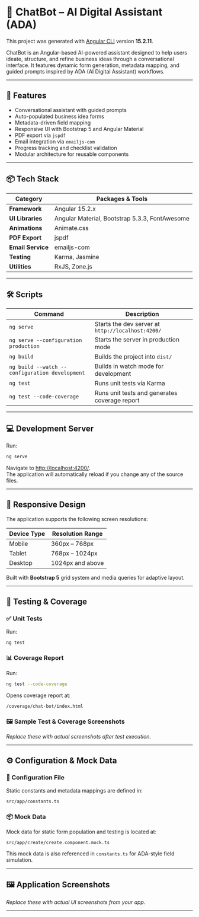 # 🤖 ChatBot – AI Digital Assistant (ADA)

This project was generated with [Angular CLI](https://github.com/angular/angular-cli) version **15.2.11**.

ChatBot is an Angular-based AI-powered assistant designed to help users ideate, structure, and refine business ideas through a conversational interface. It features dynamic form generation, metadata mapping, and guided prompts inspired by ADA (AI Digital Assistant) workflows.

---

## 🚀 Features

- Conversational assistant with guided prompts  
- Auto-populated business idea forms  
- Metadata-driven field mapping  
- Responsive UI with Bootstrap 5 and Angular Material  
- PDF export via `jspdf`  
- Email integration via `emailjs-com`  
- Progress tracking and checklist validation  
- Modular architecture for reusable components  

---

## 📦 Tech Stack

| Category        | Packages & Tools |
|-----------------|------------------|
| **Framework**   | Angular 15.2.x   |
| **UI Libraries**| Angular Material, Bootstrap 5.3.3, FontAwesome |
| **Animations**  | Animate.css      |
| **PDF Export**  | jspdf            |
| **Email Service**| emailjs-com     |
| **Testing**     | Karma, Jasmine   |
| **Utilities**   | RxJS, Zone.js    |

---

## 🛠️ Scripts

| Command                                 | Description |
|----------------------------------------|-------------|
| `ng serve`                              | Starts the dev server at `http://localhost:4200/` |
| `ng serve --configuration production`   | Starts the server in production mode |
| `ng build`                              | Builds the project into `dist/` |
| `ng build --watch --configuration development` | Builds in watch mode for development |
| `ng test`                               | Runs unit tests via Karma |
| `ng test --code-coverage`               | Runs unit tests and generates coverage report |

---

## 💻 Development Server

Run:
```bash
ng serve
```

Navigate to [http://localhost:4200/](http://localhost:4200/).  
The application will automatically reload if you change any of the source files.

---

## 📱 Responsive Design

The application supports the following screen resolutions:

| Device Type | Resolution Range   |
|-------------|--------------------|
| Mobile      | 360px – 768px      |
| Tablet      | 768px – 1024px     |
| Desktop     | 1024px and above   |

Built with **Bootstrap 5** grid system and media queries for adaptive layout.

---

## 🧪 Testing & Coverage

### ✅ Unit Tests
Run:
```bash
ng test
```

### 📊 Coverage Report
Run:
```bash
ng test --code-coverage
```

Opens coverage report at:
```
/coverage/chat-bot/index.html
```

### 🖼️ Sample Test & Coverage Screenshots
_Replace these with actual screenshots after test execution._

---

## ⚙️ Configuration & Mock Data

### 🔧 Configuration File
Static constants and metadata mappings are defined in:
```
src/app/constants.ts
```

### 📦 Mock Data
Mock data for static form population and testing is located at:
```
src/app/create/create.component.mock.ts
```

This mock data is also referenced in `constants.ts` for ADA-style field simulation.

---

## 🖼️ Application Screenshots

_Replace these with actual UI screenshots from your app._

---
